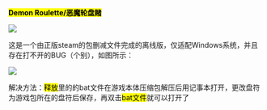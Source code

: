 **<mark>Demon Roulette/恶魔轮盘赌</mark>**

![](C:\Users\Administrator\AppData\Roaming\marktext_specialedition\images\2024-08-25-23-59-44-image.png)

这是一个由正版steam的包删减文件完成的离线版，仅适配Windows系统，并且存在打不开的BUG（个别），如图所示：

![](C:\Users\Administrator\Pictures\Screenshots\屏幕截图%202024-08-26%20000832.png)

解决方法：<mark>释放</mark>里的的bat文件在游戏本体压缩包解压后用记事本打开，更改盘符为游戏包所在的盘符后保存，再双击<mark>bat文件</mark>就可以打开了


